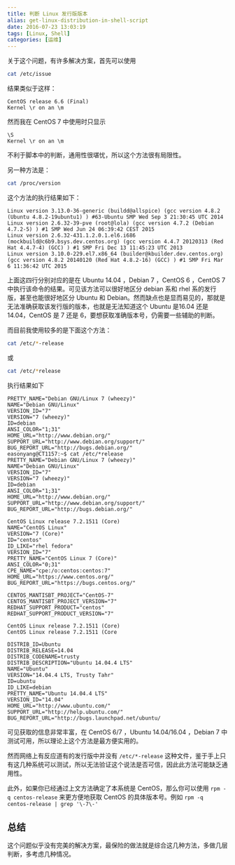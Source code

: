 ```yaml
---
title: 判断 Linux 发行版版本
alias: get-linux-distribution-in-shell-script
date: 2016-07-23 13:03:19
tags: [Linux, Shell]
categories: [运维]
---
```


关于这个问题，有许多解决方案，首先可以使用

```sh
cat /etc/issue
```

结果类似于这样：

```
CentOS release 6.6 (Final)
Kernel \r on an \m
```

然而我在 CentOS 7 中使用时只显示<!--more-->

```
\S
Kernel \r on an \m
```

不利于脚本中的判断，通用性很堪忧，所以这个方法很有局限性。

另一种方法是：

```sh
cat /proc/version
```

这个方法的执行结果如下：

```
Linux version 3.13.0-36-generic (buildd@allspice) (gcc version 4.8.2 (Ubuntu 4.8.2-19ubuntu1) ) #63-Ubuntu SMP Wed Sep 3 21:30:45 UTC 2014
Linux version 2.6.32-39-pve (root@lola) (gcc version 4.7.2 (Debian 4.7.2-5) ) #1 SMP Wed Jun 24 06:39:42 CEST 2015
Linux version 2.6.32-431.1.2.0.1.el6.i686 (mockbuild@c6b9.bsys.dev.centos.org) (gcc version 4.4.7 20120313 (Red Hat 4.4.7-4) (GCC) ) #1 SMP Fri Dec 13 11:45:23 UTC 2013
Linux version 3.10.0-229.el7.x86_64 (builder@kbuilder.dev.centos.org) (gcc version 4.8.2 20140120 (Red Hat 4.8.2-16) (GCC) ) #1 SMP Fri Mar 6 11:36:42 UTC 2015
```

上面这四行分别对应的是在 Ubuntu 14.04 ，Debian 7 ，CentOS 6 ，CentOS 7 中执行该命令的结果。可见该方法可以很好地区分 debian 系和 rhel 系的发行版，甚至也能很好地区分 Ubuntu 和 Debian。然而缺点也是显而易见的，那就是无法准确获取该发行版的版本，也就是无法知道这个 Ubuntu 是16.04 还是 14.04，CentOS 是 7 还是 6，要想获取准确版本号，仍需要一些辅助的判断。

而目前我使用较多的是下面这个方法：

```sh
cat /etc/*-release
```

或

```sh
cat /etc/*release
```

执行结果如下

```
PRETTY_NAME="Debian GNU/Linux 7 (wheezy)"
NAME="Debian GNU/Linux"
VERSION_ID="7"
VERSION="7 (wheezy)"
ID=debian
ANSI_COLOR="1;31"
HOME_URL="http://www.debian.org/"
SUPPORT_URL="http://www.debian.org/support/"
BUG_REPORT_URL="http://bugs.debian.org/"
easonyang@CT1157:~$ cat /etc/*release
PRETTY_NAME="Debian GNU/Linux 7 (wheezy)"
NAME="Debian GNU/Linux"
VERSION_ID="7"
VERSION="7 (wheezy)"
ID=debian
ANSI_COLOR="1;31"
HOME_URL="http://www.debian.org/"
SUPPORT_URL="http://www.debian.org/support/"
BUG_REPORT_URL="http://bugs.debian.org/"
```

```
CentOS Linux release 7.2.1511 (Core) 
NAME="CentOS Linux"
VERSION="7 (Core)"
ID="centos"
ID_LIKE="rhel fedora"
VERSION_ID="7"
PRETTY_NAME="CentOS Linux 7 (Core)"
ANSI_COLOR="0;31"
CPE_NAME="cpe:/o:centos:centos:7"
HOME_URL="https://www.centos.org/"
BUG_REPORT_URL="https://bugs.centos.org/"

CENTOS_MANTISBT_PROJECT="CentOS-7"
CENTOS_MANTISBT_PROJECT_VERSION="7"
REDHAT_SUPPORT_PRODUCT="centos"
REDHAT_SUPPORT_PRODUCT_VERSION="7"

CentOS Linux release 7.2.1511 (Core) 
CentOS Linux release 7.2.1511 (Core
```

```
DISTRIB_ID=Ubuntu
DISTRIB_RELEASE=14.04
DISTRIB_CODENAME=trusty
DISTRIB_DESCRIPTION="Ubuntu 14.04.4 LTS"
NAME="Ubuntu"
VERSION="14.04.4 LTS, Trusty Tahr"
ID=ubuntu
ID_LIKE=debian
PRETTY_NAME="Ubuntu 14.04.4 LTS"
VERSION_ID="14.04"
HOME_URL="http://www.ubuntu.com/"
SUPPORT_URL="http://help.ubuntu.com/"
BUG_REPORT_URL="http://bugs.launchpad.net/ubuntu/
```

可见获取的信息非常丰富，在 CentOS 6/7 ，Ubuntu 14.04/16.04 ，Debian 7 中测试可用，所以理论上这个方法是最方便实用的。

然而网络上有反应道有的发行版中并没有 `/etc/*-release` 这种文件，鉴于手上只有这几种系统可以测试，所以无法验证这个说法是否可信，因此此方法可能缺乏通用性。

此外，如果你已经通过上文方法确定了本系统是 CentOS，那么你可以使用 `rpm -q centos-release` 来更方便地获取 CentOS 的具体版本号。例如 `rpm -q centos-release | grep '\-7\-'`

## 总结

这个问题似乎没有完美的解决方案，最保险的做法就是综合这几种方法，多做几层判断，多考虑几种情况。